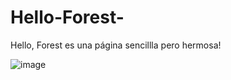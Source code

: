 # Hello-Forest-

Hello, Forest es una página sencillla pero hermosa!

![image](https://github.com/Estefy464621/Hello-Forest-/assets/153166139/a73bbfd4-6f0d-4e97-bf7a-6860ef5b3481)
